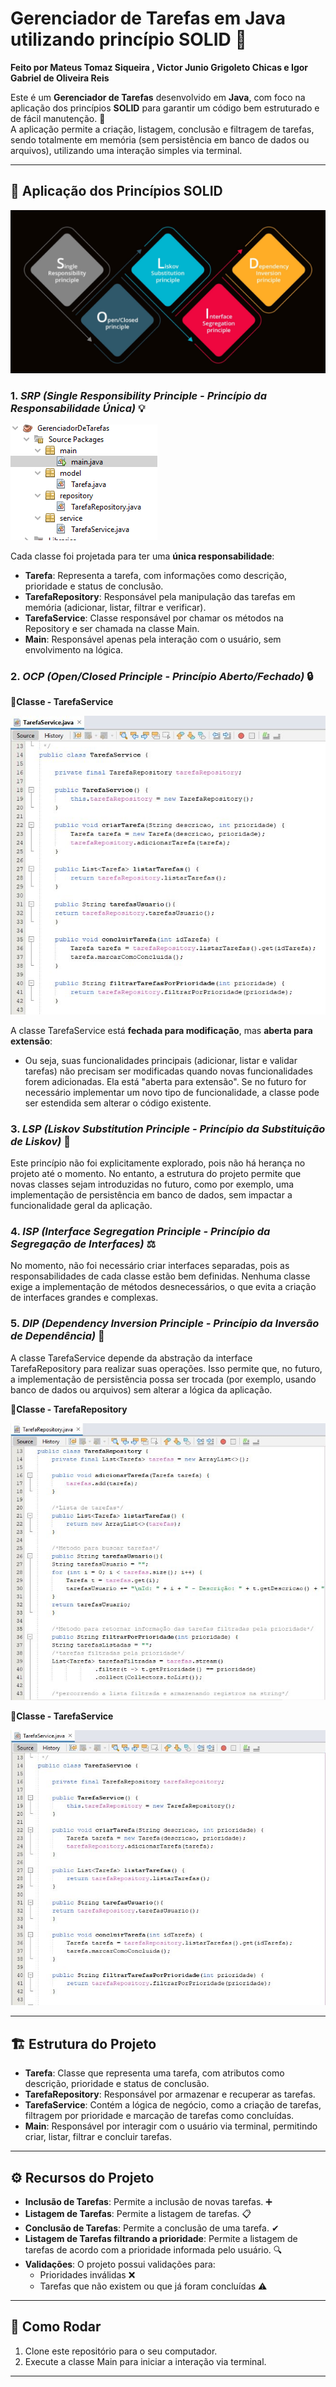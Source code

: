 # Gerenciador de Tarefas em Java utilizando princípio SOLID  📝

**Feito por Mateus Tomaz Siqueira , Victor Junio Grigoleto Chicas e Igor Gabriel de Oliveira Reis**

Este é um **Gerenciador de Tarefas** desenvolvido em **Java**, com foco na aplicação dos princípios **SOLID** para garantir um código bem estruturado e de fácil manutenção. 🚀  
A aplicação permite a criação, listagem, conclusão e filtragem de tarefas, sendo totalmente em memória (sem persistência em banco de dados ou arquivos), utilizando uma interação simples via terminal.

---

## 🌟 Aplicação dos Princípios SOLID

![SOLID](Solid.png)

### 1. *SRP (Single Responsibility Principle - Princípio da Responsabilidade Única)* 💡

![SRP](1.png)

Cada classe foi projetada para ter uma **única responsabilidade**:
- **Tarefa**: Representa a tarefa, com informações como descrição, prioridade e status de conclusão.
- **TarefaRepository**: Responsável pela manipulação das tarefas em memória (adicionar, listar, filtrar e verificar).
- **TarefaService**: Classe responsável por chamar os métodos na Repository e ser chamada na classe Main.
- **Main**: Responsável apenas pela interação com o usuário, sem envolvimento na lógica.

### 2. *OCP (Open/Closed Principle - Princípio Aberto/Fechado)* 🔒

**📝Classe - TarefaService**

![OCP](2.JPG)

A classe TarefaService está **fechada para modificação**, mas **aberta para extensão**:
- Ou seja, suas funcionalidades principais (adicionar, listar e validar tarefas) não precisam ser modificadas quando novas funcionalidades forem adicionadas. Ela está "aberta para extensão". Se no futuro for necessário implementar um novo tipo de funcionalidade, a classe pode ser estendida sem alterar o código existente.

### 3. *LSP (Liskov Substitution Principle - Princípio da Substituição de Liskov)* 🔄
Este princípio não foi explicitamente explorado, pois não há herança no projeto até o momento. No entanto, a estrutura do projeto permite que novas classes sejam introduzidas no futuro, como por exemplo, uma implementação de persistência em banco de dados, sem impactar a funcionalidade geral da aplicação.

### 4. *ISP (Interface Segregation Principle - Princípio da Segregação de Interfaces)* ⚖
No momento, não foi necessário criar interfaces separadas, pois as responsabilidades de cada classe estão bem definidas. Nenhuma classe exige a implementação de métodos desnecessários, o que evita a criação de interfaces grandes e complexas.

### 5. *DIP (Dependency Inversion Principle - Princípio da Inversão de Dependência)* 🔄
A classe TarefaService depende da abstração da interface TarefaRepository para realizar suas operações. Isso permite que, no futuro, a implementação de persistência possa ser trocada (por exemplo, usando banco de dados ou arquivos) sem alterar a lógica da aplicação.

**📝Classe - TarefaRepository**

![OCP](3.JPG)

**📝Classe - TarefaService**

![OCP](33.JPG)

---

## 🏗 Estrutura do Projeto

- **Tarefa**: Classe que representa uma tarefa, com atributos como descrição, prioridade e status de conclusão.
- **TarefaRepository**: Responsável por armazenar e recuperar as tarefas.
- **TarefaService**: Contém a lógica de negócio, como a criação de tarefas, filtragem por prioridade e marcação de tarefas como concluídas.
- **Main**: Responsável por interagir com o usuário via terminal, permitindo criar, listar, filtrar e concluir tarefas.

---

## ⚙ Recursos do Projeto

- **Inclusão de Tarefas**: Permite a inclusão de novas tarefas. ➕
- **Listagem de Tarefas**: Permite a listagem de tarefas. 📋
- **Conclusão de Tarefas**: Permite a conclusão de uma tarefa. ✔
- **Listagem de Tarefas filtrando a prioridade**: Permite a listagem de tarefas de acordo com a prioridade informada pelo usuário. 🔍
- **Validações**: O projeto possui validações para:
  - Prioridades inválidas ❌
  - Tarefas que não existem ou que já foram concluídas ⚠

---

## 🚀 Como Rodar

1. Clone este repositório para o seu computador.
2. Execute a classe Main para iniciar a interação via terminal.

---
